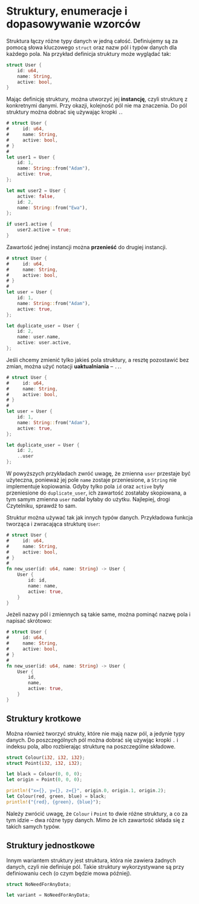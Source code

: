 # Struktury, enumeracje i dopasowywanie wzorców

Struktura łączy różne typy danych w jedną całość. Definiujemy są za pomocą słowa kluczowego `struct`
oraz nazw pól i typów danych dla każdego pola. Na przykład definicja struktury może wyglądać tak:

```rust
struct User {
    id: u64,
    name: String,
    active: bool,
}
```

Mając definicję struktury, można utworzyć jej **instancję**, czyli strukturę z konkretnymi danymi.
Przy okazji, kolejność pól nie ma znaczenia. Do pól struktury można dobrać się używając kropki `.`.

```rust
# struct User {
#     id: u64,
#     name: String,
#     active: bool,
# }
#
let user1 = User {
    id: 1,
    name: String::from("Adam"),
    active: true,
};

let mut user2 = User {
    active: false,
    id: 2,
    name: String::from("Ewa"),
};

if user1.active {
    user2.active = true;
}
```

Zawartość jednej instancji można **przenieść** do drugiej instancji.

```rust
# struct User {
#     id: u64,
#     name: String,
#     active: bool,
# }
#
let user = User {
    id: 1,
    name: String::from("Adam"),
    active: true,
};

let duplicate_user = User {
    id: 2,
    name: user.name,
    active: user.active,
};
```

Jeśli chcemy zmienić tylko jakieś pola struktury, a resztę pozostawić bez zmian, można użyć notacji
**uaktualniania** – `..`.

```rust
# struct User {
#     id: u64,
#     name: String,
#     active: bool,
# }
#
let user = User {
    id: 1,
    name: String::from("Adam"),
    active: true,
};

let duplicate_user = User {
    id: 2,
    ..user
};
```

W powyższych przykładach zwróć uwagę, że zmienna `user` przestaje być użyteczna, ponieważ jej pole
`name` zostaje przeniesione, a `String` nie implementuje kopiowania. Gdyby tylko pola `id` oraz
`active` były przeniesione do `duplicate_user`, ich zawartość zostałaby skopiowana, a tym samym
zmienna `user` nadal byłaby do użytku. Najlepiej, drogi Czytelniku, sprawdź to sam.

Struktur można używać tak jak innych typów danych. Przykładowa funkcja tworząca i zwracająca
strukturę `User`:

```rust
# struct User {
#     id: u64,
#     name: String,
#     active: bool,
# }
#
fn new_user(id: u64, name: String) -> User {
    User {
        id: id,
        name: name,
        active: true,
    }
}
```

Jeżeli nazwy pól i zmiennych są takie same, można pominąć nazwę pola i napisać skrótowo:

```rust
# struct User {
#     id: u64,
#     name: String,
#     active: bool,
# }
#
fn new_user(id: u64, name: String) -> User {
    User {
        id,
        name,
        active: true,
    }
}
```

## Struktury krotkowe

Można również tworzyć strukty, które nie mają nazw pól, a jedynie typy danych. Do poszczególnych pól
można dobrać się używjąc kropki `.` i indeksu pola, albo rozbierając strukturę na poszczególne składowe.

```rust
struct Colour(i32, i32, i32);
struct Point(i32, i32, i32);

let black = Colour(0, 0, 0);
let origin = Point(0, 0, 0);

println!("x={}, y={}, z={}", origin.0, origin.1, origin.2);
let Colour(red, green, blue) = black;
println!("{red}, {green}, {blue}");
```

Należy zwrócić uwagę, że `Colour` i `Point` to dwie różne struktury, a co za tym idzie – dwa różne
typy danych. Mimo że ich zawartość składa się z takich samych typów.

## Struktury jednostkowe

Innym wariantem struktury jest struktura, która nie zawiera żadnych danych, czyli nie definiuje pól.
Takie struktury wykorzystywane są przy definiowaniu cech (o czym będzie mowa później).

```rust
struct NoNeedForAnyData;

let variant = NoNeedForAnyData;
```
